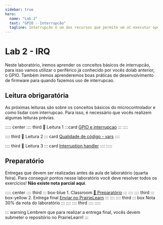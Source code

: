 ```yaml
---
sidebar: true
hero:
  name: "Lab 2" 
  text: "GPIO - Interrupcão" 
  tagline: Interrupcão é um dos recursos que permite um uC executar operacoes complexas, de forma pontual no tempo, gastando pouca energia e realizando diversas tarefas simultaneamnete..
---
```


# Lab 2 - IRQ

Neste laboratório, iremos aprender os conceitos básicos de interrupcão, para isso vamos utilizar o periférico já conhecido por vocês dolab anterior, o GPIO. Também iremos aprenderemos boas práticas de desenvolvimento de firmware para quando fazemos uso de interrupcao.

## Leitura obrigaratória

As próximas leituras são sobre os conceitos básicos do microcontrolador e como lisdar com interrupcao. Para isso, é necessário que vocês realizem algumas leituras prévias.

::::: center
:::: third  📖 Leitura 1
:::card [GPIO e interrupcao](/guides/pico-gpio-irq)
:::
::::

:::: third 📖 Leitura 2
::: card   [Qualidade de código - vars](/guides/qualidade-isr-variables)
::::

:::: third 📖  Leitura 3
::: card  [Interruption handler](/guides/qualidade-irs-handler)
::::
:::::

## Preparatório <Badge type="info" text="30% da nota de lab" /> 

Entregas que devem ser realizadas antes da aula de laboratório (quarta feira). Para conseguir pontos nesse laboratório você deve resolver todos os exercícios! **Não existe nota parcial aqui**.

::::: center
:::: third 
::: box-blue 1. Classroom
[:memo: Preparatório](https://classroom.github.com/a/f3qRi-7g)
:::
::::
:::: third
::: box-yellow 2. Entrega final
[Enviar no PrairieLearn](https://us.prairielearn.com/pl/course_instance/188020)
:::
::::
:::: third
::: box Nota
30% da nota do laboratório
:::
::::
:::: third
::::
:::::

::: warning
Lembrem que para realizar a entrega final, vocês devem submeter o repositório no  PrairieLearn!
:::

<!-- 

## Prática <Badge type="info" text="50% da nota de lab" />

Entrega que deve ser **iniciada** na aula de laboratório e entregue até a próxima segunda feira.

::::: center
:::: third 
::: box-blue 1. Descrição
:memo: [Prática](/labs/gpio-pratica)
:::
::::
:::: third
::: box-yellow 2. Entrega final
[Enviar no PrairieLearn](https://us.prairielearn.com/pl/course_instance/188020)
:::
::::
:::: third
::: box Nota
70% da nota do laboratório
:::
::::
:::: third
::::
:::::

::: warning
Lembrem que para realizar a entrega final, vocês devem **MOSTRAR** a entrega funcionando para alguém da equipe e então fazer o envio no PL.
:::


-->
